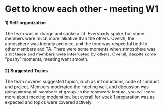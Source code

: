 # Get to know each other - meeting W1

#### 1) Self-organization
The team was in charge and spoke a lot. Everybody spoke, but some members were much more talkative than the others. Overall, the atmosphere was friendly and nice, and the tone was respectful both to other members and TA. There were some moments when atmosphere was a bit tense and members were interrupted by others. Overall, despite some "pushy" moments, meeting went smooth.


#### 2) Suggested Topics

The team covered suggested topics, such as introductions, code of conduct and project. Members moderated the meeting well, and discussion was going among all members of group. In the teamwork lecture, you will learn more about meeting moderation, but overall for week 1 preparation was as expected and topics were covered actively.